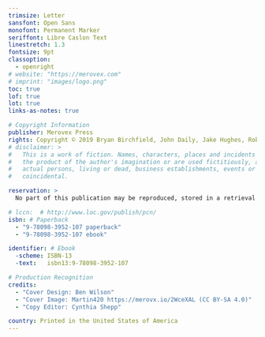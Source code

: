 ```yaml
---
trimsize: Letter
sansfont: Open Sans
monofont: Permanent Marker
seriffont: Libre Caslon Text
linestretch: 1.3
fontsize: 9pt
classoption:
  - openright
# website: "https://merovex.com"
# imprint: "images/logo.png"
toc: true
lof: true
lot: true
links-as-notes: true

# Copyright Information
publisher: Merovex Press
rights: Copyright © 2019 Bryan Birchfield, John Daily, Jake Hughes, Robert Koprowski, Ben Wilson
# disclaimer: >
#   This is a work of fiction. Names, characters, places and incidents are either
#   the product of the author's imagination or are used fictitiously, and any resemblance to
#   actual persons, living or dead, business establishments, events or locales is entirely
#   coincidental.

reservation: >
  No part of this publication may be reproduced, stored in a retrieval system, posted on the Internet, or transmitted, in any form or by any means, electronic, mechanical, photocopying, recording, or otherwise, without prior written permission from the authors. The only exception is by a reviewer, who may quote short excerpts in a review.

# lccn:  # http://www.loc.gov/publish/pcn/
isbn: # Paperback
  - "9-78098-3952-107 paperback"
  - "9-78098-3952-107 ebook"

identifier: # Ebook
  -scheme: ISBN-13
  -text:   isbn13:9-78098-3952-107

# Production Recognition
credits:
  - "Cover Design: Ben Wilson"
  - "Cover Image: Martin420 https://merovx.io/2WceXAL (CC BY-SA 4.0)"
  - "Copy Editor: Cynthia Shepp"

country: Printed in the United States of America
---
```

